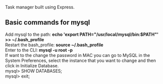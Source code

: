 Task manager built using Express.

## Basic commands for mysql
Add mysql to the path: **echo 'export PATH="/usr/local/mysql/bin:$PATH"' >> ~/.bash_profile**<br>
Restart the bash_profile: **source ~/.bash_profile**<br>
Enter to the CLI: **mysql -u root -p**<br>
If want to the change the password in MAC you can go to MySQL in the System Preferences,
select the instance that you want to change and then click in Initialize Database.<br>
mysql> SHOW DATABASES;<br>
mysql> exit;
